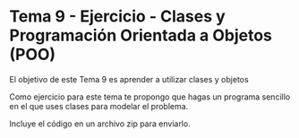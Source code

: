 # Tema 9 - Ejercicio -  Clases y Programación Orientada a Objetos (POO)

El objetivo de este Tema 9 es aprender a utilizar clases y objetos


Como ejercicio para este tema te propongo que hagas un programa sencillo en el que uses clases para modelar el problema.

Incluye el código en un archivo zip para enviarlo.
